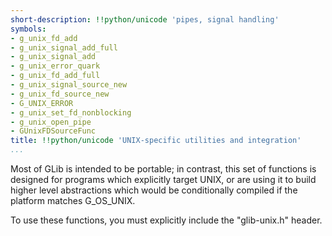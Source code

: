 ```yaml
---
short-description: !!python/unicode 'pipes, signal handling'
symbols:
- g_unix_fd_add
- g_unix_signal_add_full
- g_unix_signal_add
- g_unix_error_quark
- g_unix_fd_add_full
- g_unix_signal_source_new
- g_unix_fd_source_new
- G_UNIX_ERROR
- g_unix_set_fd_nonblocking
- g_unix_open_pipe
- GUnixFDSourceFunc
title: !!python/unicode 'UNIX-specific utilities and integration'
...
```


Most of GLib is intended to be portable; in contrast, this set of
functions is designed for programs which explicitly target UNIX,
or are using it to build higher level abstractions which would be
conditionally compiled if the platform matches G_OS_UNIX.

To use these functions, you must explicitly include the
"glib-unix.h" header.
